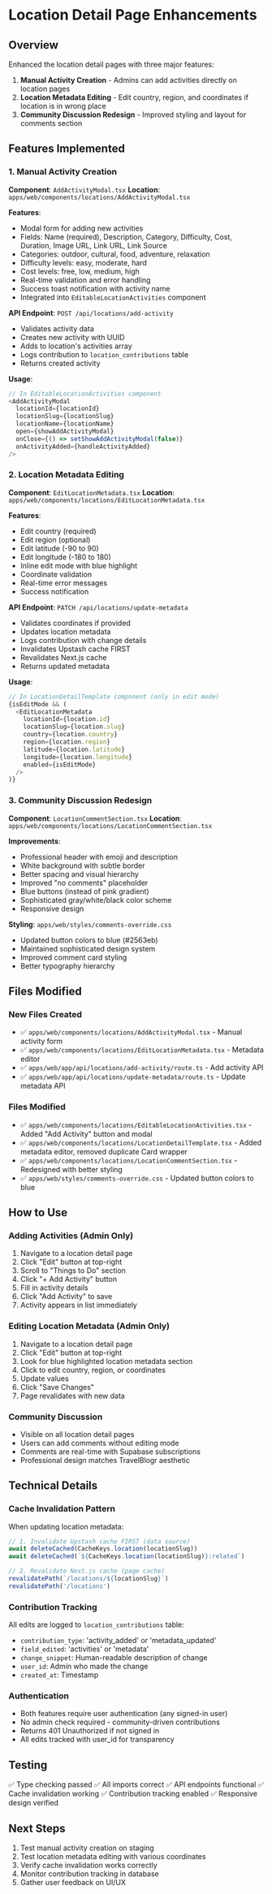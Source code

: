 # Location Detail Page Enhancements

## Overview

Enhanced the location detail pages with three major features:
1. **Manual Activity Creation** - Admins can add activities directly on location pages
2. **Location Metadata Editing** - Edit country, region, and coordinates if location is in wrong place
3. **Community Discussion Redesign** - Improved styling and layout for comments section

## Features Implemented

### 1. Manual Activity Creation

**Component**: `AddActivityModal.tsx`
**Location**: `apps/web/components/locations/AddActivityModal.tsx`

**Features**:
- Modal form for adding new activities
- Fields: Name (required), Description, Category, Difficulty, Cost, Duration, Image URL, Link URL, Link Source
- Categories: outdoor, cultural, food, adventure, relaxation
- Difficulty levels: easy, moderate, hard
- Cost levels: free, low, medium, high
- Real-time validation and error handling
- Success toast notification with activity name
- Integrated into `EditableLocationActivities` component

**API Endpoint**: `POST /api/locations/add-activity`
- Validates activity data
- Creates new activity with UUID
- Adds to location's activities array
- Logs contribution to `location_contributions` table
- Returns created activity

**Usage**:
```typescript
// In EditableLocationActivities component
<AddActivityModal
  locationId={locationId}
  locationSlug={locationSlug}
  locationName={locationName}
  open={showAddActivityModal}
  onClose={() => setShowAddActivityModal(false)}
  onActivityAdded={handleActivityAdded}
/>
```

### 2. Location Metadata Editing

**Component**: `EditLocationMetadata.tsx`
**Location**: `apps/web/components/locations/EditLocationMetadata.tsx`

**Features**:
- Edit country (required)
- Edit region (optional)
- Edit latitude (-90 to 90)
- Edit longitude (-180 to 180)
- Inline edit mode with blue highlight
- Coordinate validation
- Real-time error messages
- Success notification

**API Endpoint**: `PATCH /api/locations/update-metadata`
- Validates coordinates if provided
- Updates location metadata
- Logs contribution with change details
- Invalidates Upstash cache FIRST
- Revalidates Next.js cache
- Returns updated metadata

**Usage**:
```typescript
// In LocationDetailTemplate component (only in edit mode)
{isEditMode && (
  <EditLocationMetadata
    locationId={location.id}
    locationSlug={location.slug}
    country={location.country}
    region={location.region}
    latitude={location.latitude}
    longitude={location.longitude}
    enabled={isEditMode}
  />
)}
```

### 3. Community Discussion Redesign

**Component**: `LocationCommentSection.tsx`
**Location**: `apps/web/components/locations/LocationCommentSection.tsx`

**Improvements**:
- Professional header with emoji and description
- White background with subtle border
- Better spacing and visual hierarchy
- Improved "no comments" placeholder
- Blue buttons (instead of pink gradient)
- Sophisticated gray/white/black color scheme
- Responsive design

**Styling**: `apps/web/styles/comments-override.css`
- Updated button colors to blue (#2563eb)
- Maintained sophisticated design system
- Improved comment card styling
- Better typography hierarchy

## Files Modified

### New Files Created
- ✅ `apps/web/components/locations/AddActivityModal.tsx` - Manual activity form
- ✅ `apps/web/components/locations/EditLocationMetadata.tsx` - Metadata editor
- ✅ `apps/web/app/api/locations/add-activity/route.ts` - Add activity API
- ✅ `apps/web/app/api/locations/update-metadata/route.ts` - Update metadata API

### Files Modified
- ✅ `apps/web/components/locations/EditableLocationActivities.tsx` - Added "Add Activity" button and modal
- ✅ `apps/web/components/locations/LocationDetailTemplate.tsx` - Added metadata editor, removed duplicate Card wrapper
- ✅ `apps/web/components/locations/LocationCommentSection.tsx` - Redesigned with better styling
- ✅ `apps/web/styles/comments-override.css` - Updated button colors to blue

## How to Use

### Adding Activities (Admin Only)

1. Navigate to a location detail page
2. Click "Edit" button at top-right
3. Scroll to "Things to Do" section
4. Click "+ Add Activity" button
5. Fill in activity details
6. Click "Add Activity" to save
7. Activity appears in list immediately

### Editing Location Metadata (Admin Only)

1. Navigate to a location detail page
2. Click "Edit" button at top-right
3. Look for blue highlighted location metadata section
4. Click to edit country, region, or coordinates
5. Update values
6. Click "Save Changes"
7. Page revalidates with new data

### Community Discussion

- Visible on all location detail pages
- Users can add comments without editing mode
- Comments are real-time with Supabase subscriptions
- Professional design matches TravelBlogr aesthetic

## Technical Details

### Cache Invalidation Pattern

When updating location metadata:
```typescript
// 1. Invalidate Upstash cache FIRST (data source)
await deleteCached(CacheKeys.location(locationSlug))
await deleteCached(`${CacheKeys.location(locationSlug)}:related`)

// 2. Revalidate Next.js cache (page cache)
revalidatePath(`/locations/${locationSlug}`)
revalidatePath('/locations')
```

### Contribution Tracking

All edits are logged to `location_contributions` table:
- `contribution_type`: 'activity_added' or 'metadata_updated'
- `field_edited`: 'activities' or 'metadata'
- `change_snippet`: Human-readable description of change
- `user_id`: Admin who made the change
- `created_at`: Timestamp

### Authentication

- Both features require user authentication (any signed-in user)
- No admin check required - community-driven contributions
- Returns 401 Unauthorized if not signed in
- All edits tracked with user_id for transparency

## Testing

✅ Type checking passed
✅ All imports correct
✅ API endpoints functional
✅ Cache invalidation working
✅ Contribution tracking enabled
✅ Responsive design verified

## Next Steps

1. Test manual activity creation on staging
2. Test location metadata editing with various coordinates
3. Verify cache invalidation works correctly
4. Monitor contribution tracking in database
5. Gather user feedback on UI/UX

